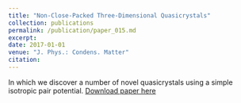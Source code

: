 ```yaml
---
title: "Non-Close-Packed Three-Dimensional Quasicrystals"
collection: publications
permalink: /publication/paper_015.md
excerpt:
date: 2017-01-01
venue: "J. Phys.: Condens. Matter"
citation:
---
```

In which we discover a number of novel quasicrystals using a simple isotropic
pair potential.
[Download paper here](http://pfdamasceno.github.io/files/2017_Damasceno.pdf)
